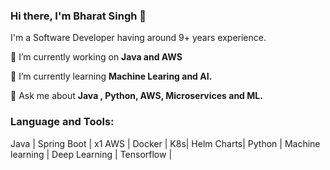 ### Hi there, I'm Bharat Singh 👋

I'm a Software Developer having around 9+ years experience.

🔭 I’m currently working on **Java and AWS**

🌱 I’m currently learning **Machine Learing and AI.**

💬 Ask me about **Java , Python, AWS, Microservices and ML.**

### Language and Tools:
Java | Spring Boot | x1 AWS | Docker | K8s| Helm Charts| Python | Machine learning | Deep Learning | Tensorflow | 
<!--
**everythingisdata/everythingisdata** is a ✨ _special_ ✨ repository because its `README.md` (this file) appears on your GitHub profile.

Here are some ideas to get you started:

- 🔭 I’m currently working on ...
- 🌱 I’m currently learning ...
- 👯 I’m looking to collaborate on ...
- 🤔 I’m looking for help with ...
-  ...
- 📫 How to reach me: ...
- 😄 Pronouns: ...
- ⚡ Fun fact: ...
-->
